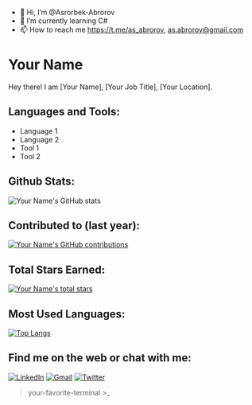 - 👋 Hi, I’m @Asrorbek-Abrorov
- 🌱 I’m currently learning C#
- 📫 How to reach me https://t.me/as_abrorov, as.abrorov@gmail.com

# Your Name

Hey there!
I am [Your Name], [Your Job Title], [Your Location].

## Languages and Tools:

- Language 1
- Language 2
- Tool 1
- Tool 2

## Github Stats:

![Your Name's GitHub stats](https://github-readme-stats.vercel.app/api?username=Asrorbek-Abrorov&show_icons=true&theme=radical)

## Contributed to (last year):

[![Your Name's GitHub contributions](https://github-readme-streak-stats.herokuapp.com/?user=your-github-username&theme=radical)](https://github.com/your-github-username/github-readme-stats)

## Total Stars Earned:

[![Your Name's total stars](https://github-readme-stats.vercel.app/api?username=your-github-username&count_private=true&include_all_commits=true)](https://github.com/your-github-username/github-readme-stats)

## Most Used Languages:

[![Top Langs](https://github-readme-stats.vercel.app/api/top-langs/?username=your-github-username&layout=compact)](https://github.com/your-github-username/github-readme-stats)

## Find me on the web or chat with me:

[![LinkedIn](https://img.shields.io/badge/LinkedIn-0077B5?style=for-the-badge&logo=linkedin&logoColor=white)](https://www.linkedin.com/your-linkedin-profile/)
[![Gmail](https://img.shields.io/badge/Gmail-D14836?style=for-the-badge&logo=gmail&logoColor=white)](mailto:youremail@gmail.com)
[![Twitter](https://img.shields.io/badge/Twitter-1DA1F2?style=for-the-badge&logo=twitter&logoColor=white)](https://twitter.com/your-twitter-handle)

> your-favorite-terminal >_
